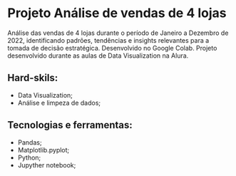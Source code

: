 # Projeto Análise de vendas de 4 lojas

Análise das vendas de 4 lojas durante o período de Janeiro a Dezembro de 2022, identificando padrões, tendências e insights relevantes para a tomada de decisão estratégica.
Desenvolvido no Google Colab.
Projeto desenvolvido durante as aulas de Data Visualization na Alura.

## Hard-skils:
- Data Visualization;
- Análise e limpeza de dados;

## Tecnologias e ferramentas:
- Pandas;
- Matplotlib.pyplot;
- Python;
- Jupyther notebook;
